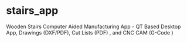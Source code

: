 # stairs_app
Wooden Stairs Computer Aided Manufacturing App - QT Based Desktop App, Drawings (DXF/PDF), Cut Lists (PDF) , and CNC CAM (G-Code )
